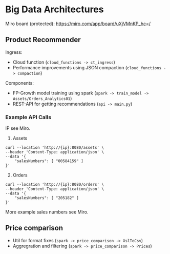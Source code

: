 # Big Data Architectures

Miro board (protected): https://miro.com/app/board/uXjVMnKP_hc=/

## Product Recommender

Ingress:
- Cloud function (`cloud_functions -> ct_ingress`)
- Performance improvements using JSON compaction (`cloud_functions -> compaction`)

Components:
- FP-Growth model training using spark (`spark -> train_model -> Assets/Orders_Analytics01`)
- REST-API for getting recommendations (`api -> main.py`)

### Example API Calls

IP see Miro.

1. Assets

```
curl --location 'http://{ip}:8080/assets' \
--header 'Content-Type: application/json' \
--data '{
    "salesNumbers": [ "00584159" ]
}'
```

2. Orders
```
curl --location 'http://{ip}:8080/orders' \
--header 'Content-Type: application/json' \
--data '{
    "salesNumbers": [ "205182" ]
}'
```

More example sales numbers see Miro.

## Price comparison

- Util for format fixes (`spark -> price_comparison -> XslToCsv`)
- Aggregration and filtering (`spark -> price_comparison -> Prices`)